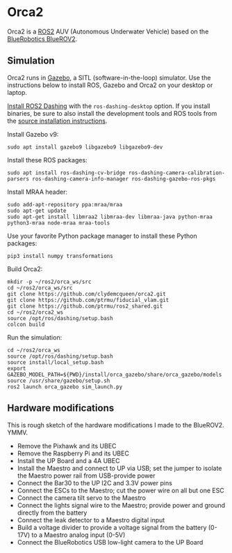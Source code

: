 # Orca2 #

Orca2 is a [ROS2](http://www.ros.org/) AUV (Autonomous Underwater Vehicle) based on the
[BlueRobotics BlueROV2](https://www.bluerobotics.com/store/rov/bluerov2/).

## Simulation

Orca2 runs in [Gazebo](http://gazebosim.org/), a SITL (software-in-the-loop) simulator.
Use the instructions below to install ROS, Gazebo and Orca2 on your desktop or laptop.

[Install ROS2 Dashing](https://index.ros.org/doc/ros2/Installation/)
with the `ros-dashing-desktop` option.
If you install binaries, be sure to also install the development tools and ROS tools from the
[source installation instructions](https://index.ros.org/doc/ros2/Installation/Linux-Development-Setup/).

Install Gazebo v9:
~~~
sudo apt install gazebo9 libgazebo9 libgazebo9-dev
~~~

Install these ROS packages:
~~~
sudo apt install ros-dashing-cv-bridge ros-dashing-camera-calibration-parsers ros-dashing-camera-info-manager ros-dashing-gazebo-ros-pkgs
~~~

Install MRAA header:

~~~
sudo add-apt-repository ppa:mraa/mraa
sudo apt-get update
sudo apt-get install libmraa2 libmraa-dev libmraa-java python-mraa python3-mraa node-mraa mraa-tools
~~~

Use your favorite Python package manager to install these Python packages:
~~~
pip3 install numpy transformations
~~~

Build Orca2:
~~~
mkdir -p ~/ros2/orca_ws/src
cd ~/ros2/orca_ws/src
git clone https://github.com/clydemcqueen/orca2.git
git clone https://github.com/ptrmu/fiducial_vlam.git
git clone https://github.com/ptrmu/ros2_shared.git
cd ~/ros2/orca2_ws
source /opt/ros/dashing/setup.bash
colcon build
~~~

Run the simulation:
~~~
cd ~/ros2/orca_ws
source /opt/ros/dashing/setup.bash
source install/local_setup.bash
export GAZEBO_MODEL_PATH=${PWD}/install/orca_gazebo/share/orca_gazebo/models
source /usr/share/gazebo/setup.sh
ros2 launch orca_gazebo sim_launch.py
~~~

## Hardware modifications

This is rough sketch of the hardware modifications I made to the BlueROV2. YMMV.

* Remove the Pixhawk and its UBEC
* Remove the Raspberry Pi and its UBEC
* Install the UP Board and a 4A UBEC
* Install the Maestro and connect to UP via USB; set the jumper to isolate the Maestro power rail from USB-provide power
* Connect the Bar30 to the UP I2C and 3.3V power pins
* Connect the ESCs to the Maestro; cut the power wire on all but one ESC
* Connect the camera tilt servo to the Maestro
* Connect the lights signal wire to the Maestro; provide power and ground directly from the battery
* Connect the leak detector to a Maestro digital input
* Build a voltage divider to provide a voltage signal from the battery (0-17V) to a Maestro analog input (0-5V)
* Connect the BlueRobotics USB low-light camera to the UP Board
